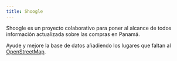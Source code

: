 ```yaml
---
title: Shoogle
---
```


Shoogle es un proyecto colaborativo para poner al alcance de todos información actualizada sobre las compras en Panamá.

Ayude y mejore la base de datos añadiendo los lugares que faltan al [OpenStreetMap](https://www.openstreetmap.org/).
